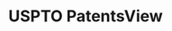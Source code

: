 ---
layout: default
bigquery: https://console.cloud.google.com/bigquery?p=patents-public-data&d=patentsview&page=dataset
citation: Attribution should be given to PatentsView for use, distribution, or derivative
  works.
code: https://github.com/CSSIP-AIR/PatentsView-Code-Snippets/
contributors: USPTO
cost: None
description: 'PatentsView includes US patent data including raw data (summaries, applications,
  pregrant applications), disambugations of inventors and assignees, and inventor
  gender estimates.  Also foreign priority data, # of figures and sheets, and government
  interest statements.'
documentation: https://patentsview.org/query/builder-faqs
last_edit: Mon, 04 Apr 2022 19:02:57 GMT
location: https://patentsview.org/
maintained_by: USPTO
record_creation_timestamp: 12/2/2020 17:20:46
schema_fields: '[''role'', ''action_date'', ''num_sheets'', ''location_id'', ''disamb_inventor_id_20190312'',
  ''latin_name'', ''disamb_assignee_id_20200929'', ''disamb_inventor_id_20170808'',
  ''num_figures'', ''mainclass_id'', ''disclaimer_date'', ''subgroup_id'', ''applicant_type'',
  ''section_id'', ''disamb_inventor_id_20170307'', ''group'', ''state'', ''city'',
  ''male_flag'', ''gi_statement'', ''series_code'', ''dependent'', ''level_one'',
  ''name_last'', ''male'', ''subsection_id'', ''classification_value'', ''rawassignee_id'',
  ''length'', ''type'', ''disamb_assignee_id_20190312'', ''disamb_inventor_id_20200630'',
  ''publication_number'', ''num_claims'', ''level_three'', ''subclass'', ''disamb_assignee_id_20181127'',
  ''title'', ''disamb_inventor_id_20191008'', ''disamb_assignee_id_20191231'', ''application_id'',
  ''date'', ''uuid'', ''disamb_assignee_id_20190820'', ''disamb_inventor_id_20190820'',
  ''disamb_inventor_id_20201229'', ''name_first'', ''text'', ''num'', ''disamb_inventor_id_20200929'',
  ''rawinventor_id'', ''ipc_version_indicator'', ''id'', ''latitude'', ''disamb_assignee_id_20200630'',
  ''deceased'', ''designation'', ''state_fips'', ''lawyer_id'', ''filename'', ''relkind'',
  ''sector_title'', ''classification_level'', ''symbol_position'', ''f371_date'',
  ''inventor_id'', ''reldocno'', ''subgroup'', ''sequence'', ''group_id'', ''_102_date'',
  ''citation_id'', ''rule_47'', ''organization'', ''latlong'', ''organization_id'',
  ''disamb_assignee_id_20200331'', ''kind'', ''county'', ''status'', ''disamb_inventor_id_20191231'',
  ''lapse_of_patent'', ''subclass_id'', ''_371_date'', ''term_extension'', ''subcategory_id'',
  ''abstract'', ''exemplary'', ''attribution_status'', ''classification_status'',
  ''rawlocation_id'', ''fname'', ''ipc_class'', ''level_two'', ''lname'', ''classification_data_source'',
  ''f102_date'', ''term_disclaimer'', ''assignee_id'', ''term_grant'', ''country_transformed'',
  ''doc_type'', ''disamb_assignee_id_20191008'', ''withdrawn'', ''disamb_inventor_id_20181127'',
  ''main_group'', ''number'', ''variety'', ''patent_id'', ''disamb_inventor_id_20171003'',
  ''country'', ''county_fips'', ''field_id'', ''field_title'', ''category_id'', ''name'',
  ''section'', ''longitude'', ''rel_id'', ''disamb_inventor_id_20200331'', ''disamb_inventor_id_20180528'',
  ''doctype'', ''category'', ''contract_award_number'', ''disamb_inventor_id_20171226'']'
shortname: patentsview
tags:
- disambiguation
- United States
- gender
terms_of_use: Creative Commons Attribution 4.0 International License.
timeframe: 1963-1999
title: USPTO PatentsView
uuid: cf1780b1-e265-4e49-8d1d-83b9cfe0fd9a
---
